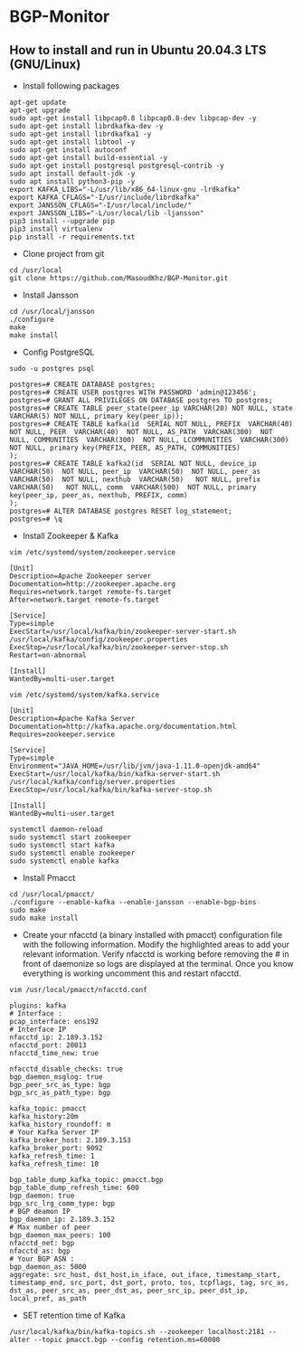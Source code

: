 # BGP-Monitor

## How to install and run in Ubuntu 20.04.3 LTS (GNU/Linux)
* Install following packages
``` 
apt-get update
apt-get upgrade
sudo apt-get install libpcap0.8 libpcap0.8-dev libpcap-dev -y
sudo apt-get install librdkafka-dev -y
sudo apt-get install librdkafka1 -y
sudo apt-get install libtool -y
sudo apt-get install autoconf
sudo apt-get install build-essential -y
sudo apt-get install postgresql postgresql-contrib -y
sudo apt install default-jdk -y
sudo apt install python3-pip -y
export KAFKA_LIBS="-L/usr/lib/x86_64-linux-gnu -lrdkafka"
export KAFKA_CFLAGS="-I/usr/include/librdkafka"
export JANSSON_CFLAGS="-I/usr/local/include/"
export JANSSON_LIBS="-L/usr/local/lib -ljansson"
pip3 install --upgrade pip
pip3 install virtualenv
pip install -r requirements.txt
```

* Clone project from git
```
cd /usr/local
git clone https://github.com/MasoudKhz/BGP-Monitor.git
```

* Install Jansson 
```
cd /usr/local/jansson
./configure
make
make install
```

* Config PostgreSQL
```
sudo -u postgres psql

postgres=# CREATE DATABASE postgres;
postgres=# CREATE USER postgres WITH PASSWORD 'admin@123456';
postgres=# GRANT ALL PRIVILEGES ON DATABASE postgres TO postgres;
postgres=# CREATE TABLE peer_state(peer_ip VARCHAR(20) NOT NULL, state VARCHAR(5) NOT NULL, primary key(peer_ip));
postgres=# CREATE TABLE kafka(id  SERIAL NOT NULL, PREFIX  VARCHAR(40) NOT NULL, PEER  VARCHAR(40)  NOT NULL, AS_PATH  VARCHAR(300)  NOT NULL, COMMUNITIES  VARCHAR(300)  NOT NULL, LCOMMUNITIES  VARCHAR(300)  NOT NULL, primary key(PREFIX, PEER, AS_PATH, COMMUNITIES)
);
postgres=# CREATE TABLE kafka2(id  SERIAL NOT NULL, device_ip  VARCHAR(50)  NOT NULL, peer_ip  VARCHAR(50)  NOT NULL, peer_as  VARCHAR(50)  NOT NULL, nexthub  VARCHAR(50)   NOT NULL, prefix  VARCHAR(50)   NOT NULL, comm  VARCHAR(500)  NOT NULL, primary key(peer_ip, peer_as, nexthub, PREFIX, comm)
);
postgres=# ALTER DATABASE postgres RESET log_statement;
postgres=# \q
```

* Install Zookeeper & Kafka
```
vim /etc/systemd/system/zookeeper.service
```
```
[Unit]
Description=Apache Zookeeper server
Documentation=http://zookeeper.apache.org
Requires=network.target remote-fs.target
After=network.target remote-fs.target

[Service]
Type=simple
ExecStart=/usr/local/kafka/bin/zookeeper-server-start.sh /usr/local/kafka/config/zookeeper.properties
ExecStop=/usr/local/kafka/bin/zookeeper-server-stop.sh
Restart=on-abnormal

[Install]
WantedBy=multi-user.target
```

```
vim /etc/systemd/system/kafka.service
```
```
[Unit]
Description=Apache Kafka Server
Documentation=http://kafka.apache.org/documentation.html
Requires=zookeeper.service

[Service]
Type=simple
Environment="JAVA_HOME=/usr/lib/jvm/java-1.11.0-openjdk-amd64"
ExecStart=/usr/local/kafka/bin/kafka-server-start.sh /usr/local/kafka/config/server.properties
ExecStop=/usr/local/kafka/bin/kafka-server-stop.sh

[Install]
WantedBy=multi-user.target
```
```
systemctl daemon-reload
sudo systemctl start zookeeper
sudo systemctl start kafka
sudo systemctl enable zookeeper
sudo systemctl enable kafka
```

* Install Pmacct
```
cd /usr/local/pmacct/
./configure --enable-kafka --enable-jansson --enable-bgp-bins
sudo make
sudo make install
```

* Create your nfacctd (a binary installed with pmacct) configuration file with the following information. Modify the highlighted areas to add your relevant information. Verify nfacctd is working before removing the # in front of daemonize so logs are displayed at the terminal. Once you know everything is working uncomment this and restart nfacctd.
```
vim /usr/local/pmacct/nfacctd.conf
```
```
plugins: kafka
# Interface :
pcap_interface: ens192
# Interface IP
nfacctd_ip: 2.189.3.152
nfacctd_port: 20013
nfacctd_time_new: true

nfacctd_disable_checks: true
bgp_daemon_msglog: true
bgp_peer_src_as_type: bgp
bgp_src_as_path_type: bgp

kafka_topic: pmacct
kafka_history:20m
kafka_history_roundoff: m
# Your Kafka Server IP
kafka_broker_host: 2.189.3.153
kafka_broker_port: 9092
kafka_refresh_time: 1
kafka_refresh_time: 10

bgp_table_dump_kafka_topic: pmacct.bgp
bgp_table_dump_refresh_time: 600
bgp_daemon: true
bgp_src_lrg_comm_type: bgp
# BGP deamon IP
bgp_daemon_ip: 2.189.3.152
# Max number of peer
bgp_daemon_max_peers: 100
nfacctd_net: bgp
nfacctd_as: bgp
# Your BGP ASN :
bgp_daemon_as: 5000
aggregate: src_host, dst_host,in_iface, out_iface, timestamp_start, timestamp_end, src_port, dst_port, proto, tos, tcpflags, tag, src_as, dst_as, peer_src_as, peer_dst_as, peer_src_ip, peer_dst_ip, local_pref, as_path
```

* SET retention time of Kafka
```
/usr/local/kafka/bin/kafka-topics.sh --zookeeper localhost:2181 --alter --topic pmacct.bgp --config retention.ms=60000 
```
